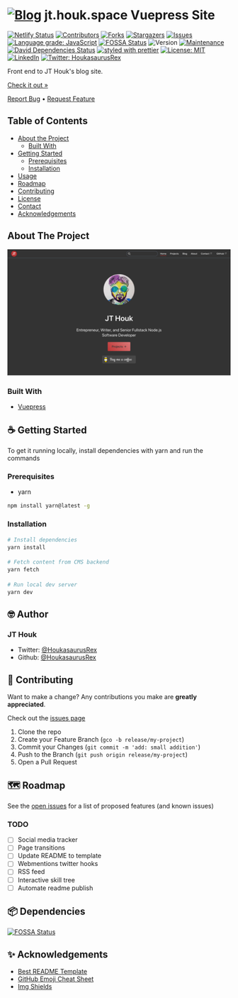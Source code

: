# [![Blog][logo]][url] jt.houk.space Vuepress Site

<!-- PROJECT SHIELDS -->
<!--
*** Reference links are enclosed in brackets [ ] instead of parentheses ( ).
*** https://www.markdownguide.org/basic-syntax/#reference-style-links
*** See bottom of page for list of reference links
-->
[![Netlify Status][netlify-shield]][netlify-url]
[![Contributors][contributors-shield]][contributors-url]
[![Forks][forks-shield]][forks-url]
[![Stargazers][stars-shield]][stars-url]
[![Issues][issues-shield]][issues-url]
[![Language grade: JavaScript][lgtm-shield]][lgtm-url]
[![FOSSA Status][fossa-shield]][fossa-url]
![Version][version-shield]
[![Maintenance][maintenance-shield]][maintenance-url]
[![David Dependencies Status][dependencies-shield]][dependencies-url]
[![styled with prettier][prettier-shield]][prettier-url]
[![License: MIT][license-shield]][license-url]
[![LinkedIn][linkedin-shield]][linkedin-url]
[![Twitter: HoukasaurusRex][twitter-shield]][twitter-url]

Front end to JT Houk's blog site.

[Check it out »][product-url]

[Report Bug][issues-url] • [Request Feature][issues-url]

<!-- TABLE OF CONTENTS -->
## Table of Contents

* [About the Project](#about-the-project)
  * [Built With](#built-with)
* [Getting Started](#getting-started)
  * [Prerequisites](#prerequisites)
  * [Installation](#installation)
* [Usage](#usage)
* [Roadmap](#roadmap)
* [Contributing](#contributing)
* [License](#license)
* [Contact](#contact)
* [Acknowledgements](#acknowledgements)

<!-- ABOUT THE PROJECT -->
## About The Project

[![Houkasaurus Screen Shot][product-screenshot]][product-url]

### Built With

* [Vuepress](https://vuepress.vuejs.org)

<!-- GETTING STARTED -->
## ☕️ Getting Started

To get it running locally, install dependencies with yarn and run the commands

### Prerequisites

* yarn

```sh
npm install yarn@latest -g
```

### Installation

```sh
# Install dependencies
yarn install

# Fetch content from CMS backend
yarn fetch

# Run local dev server
yarn dev
```

## 🤓 Author

### JT Houk

* Twitter: [@HoukasaurusRex][twitter-url]
* Github: [@HoukasaurusRex][github-url]

## 🤝 Contributing

Want to make a change? Any contributions you make are **greatly appreciated**.

Check out the [issues page][issues-url]

1. Clone the repo
2. Create your Feature Branch (`gco -b release/my-project`)
3. Commit your Changes (`git commit -m 'add: small addition'`)
4. Push to the Branch (`git push origin release/my-project`)
5. Open a Pull Request

<!-- ROADMAP -->
## 🗺 Roadmap

See the [open issues][issues-url] for a list of proposed features (and known issues)

### TODO

* [ ] Social media tracker
* [ ] Page transitions
* [ ] Update README to template
* [ ] Webmentions twitter hooks
* [ ] RSS feed
* [ ] Interactive skill tree
* [ ] Automate readme publish

<!-- DEPENDENCIES -->
## 📦 Dependencies

[![FOSSA Status][fossa-scan]][fossa-url]

<!-- ACKNOWLEDGEMENTS -->
## ✨ Acknowledgements

* [Best README Template](https://github.com/othneildrew/Best-README-Template/blob/master/README.md)
* [GitHub Emoji Cheat Sheet](https://www.webpagefx.com/tools/emoji-cheat-sheet)
* [Img Shields](https://shields.io)

<!-- MARKDOWN LINKS & IMAGES -->
<!-- https://www.markdownguide.org/basic-syntax/#reference-style-links -->
[logo]: https://res.cloudinary.com/jthouk/image/upload/e_improve,w_30,h_30/v1582802259/Profiles/jt-2d.png
[url]: https://jt.houk.space
[github-url]: https://github.com/HoukasaurusRex
[netlify-shield]: https://api.netlify.com/api/v1/badges/db1500c5-d307-4fa7-acd0-60543ece4624/deploy-status
[netlify-url]: https://app.netlify.com/sites/houkasaurus/deploys
[contributors-shield]: https://img.shields.io/github/contributors/HoukasaurusRex/jt.houk.space.svg?style=flat-square
[contributors-url]: https://github.com/HoukasaurusRex/jt.houk.space/graphs/contributors
[forks-shield]: https://img.shields.io/github/forks/HoukasaurusRex/jt.houk.space.svg?style=flat-square
[forks-url]: https://github.com/HoukasaurusRex/jt.houk.space/network/members
[stars-shield]: https://img.shields.io/github/stars/HoukasaurusRex/jt.houk.space.svg?style=flat-square
[stars-url]: https://github.com/HoukasaurusRex/jt.houk.space/stargazers
[issues-shield]: https://img.shields.io/github/issues/HoukasaurusRex/jt.houk.space.svg?style=flat-square
[issues-url]: https://github.com/HoukasaurusRex/jt.houk.space/issues
[version-shield]: https://img.shields.io/badge/version-1.0.0-blue.svg?cacheSeconds=2592000
[maintenance-shield]: https://img.shields.io/badge/Maintained%3F-yes-green.svg
[maintenance-url]: https://github.com/HoukasaurusRex/houkasaurus/graphs/commit-activity
[dependencies-shield]: https://david-dm.org/HoukasaurusRex/houkasaurus.svg
[dependencies-url]: https://david-dm.org/HoukasaurusRex/houkasaurus
[prettier-shield]: https://img.shields.io/badge/styled_with-prettier-ff69b4.svg
[prettier-url]: https://github.com/prettier/prettier
[linkedin-shield]: https://img.shields.io/badge/-LinkedIn-black.svg?style=flat-square&logo=linkedin&colorB=555
[linkedin-url]: https://www.linkedin.com/in/jt-houk/
[product-screenshot]: ./assets/screen_shot.png
[product-url]: https://jt.houk.space
[lgtm-shield]: https://img.shields.io/lgtm/grade/javascript/g/HoukasaurusRex/jt.houk.space.svg?logo=lgtm&logoWidth=18
[lgtm-url]: https://lgtm.com/projects/g/HoukasaurusRex/jt.houk.space/context:javascript
[fossa-shield]: https://app.fossa.com/api/projects/git%2Bgithub.com%2FHoukasaurusRex%2Fjt.houk.space.svg?type=shield
[fossa-url]: https://app.fossa.com/projects/git%2Bgithub.com%2FHoukasaurusRex%2Fjt.houk.space?ref=badge_shield
[fossa-scan]: https://app.fossa.com/api/projects/git%2Bgithub.com%2FHoukasaurusRex%2Fjt.houk.space.svg?type=large
[license-shield]: https://img.shields.io/badge/License-MIT-yellow.svg
[license-url]: https://opensource.org/licenses/MIT
[twitter-shield]: https://img.shields.io/twitter/follow/HoukasaurusRex.svg?style=social
[twitter-url]: https://twitter.com/HoukasaurusRex
